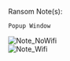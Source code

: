 Ransom Note(s): 
```
Popup Window
```
![Note_NoWifi](https://github.com/user-attachments/assets/3746322d-fc4b-4835-b12d-8765bfe08505)  
![Note_Wifi](https://github.com/user-attachments/assets/95c20fee-57a3-4030-833a-e31584d1b8cd)  
